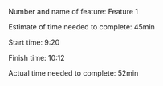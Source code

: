 Number and name of feature: Feature 1

Estimate of time needed to complete: 45min

Start time: 9:20

Finish time: 10:12

Actual time needed to complete: 52min